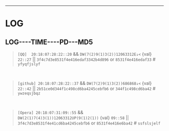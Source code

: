 ---

# LOG

## LOG----TIME----PD---MD5

> `[QQ]  20:18:07:28:22::20` && `DW(7(2)9(1)3(2))12063312E↓<` {val} `22::27` || `3f4c7d3e8531f4e416edaf3342b4d896` or               `8531f4e416edaf33` # `yfyqfjslyf`

<br>

> `[github] 20:18:07:28:22::37` && `DW(7(2)9(1)3(2))686868↓<` {val} `22::42` || `2b51ce0d344f1c498cd6ba4245cebfb6` or `344f1c498cd6ba42` # `ywzeqsjbqz`

<br>

> `[Opera] 20:18:07:31:09::55` && `DW(2(1)7(4)3(1))12063312UP(9(1)2(1))` {val} `09::58` || `3f4c7d3e8531f4e41cd6ba4245cebfb6` or `8531f4e416e6ba42` # `ssfslsjelf`
